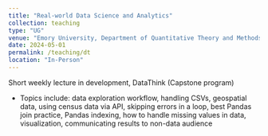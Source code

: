 ```yaml
---
title: "Real-world Data Science and Analytics"
collection: teaching
type: "UG"
venue: "Emory University, Department of Quantitative Theory and Methods"
date: 2024-05-01
permalink: /teaching/dt
location: "In-Person"
---
```



Short weekly lecture in development, DataThink (Capstone program)
- Topics include: data exploration workflow, handling CSVs, geospatial data, using census data via API, skipping errors in a loop, best Pandas join practice, Pandas indexing, how to handle missing values in data, visualization, communicating results to non-data audience
